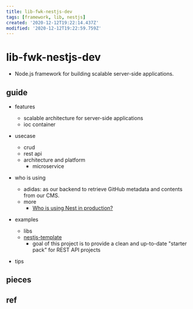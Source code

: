 ```yaml
---
title: lib-fwk-nestjs-dev
tags: [framework, lib, nestjs]
created: '2020-12-12T19:22:14.437Z'
modified: '2020-12-12T19:22:59.759Z'
---
```


# lib-fwk-nestjs-dev

- Node.js framework for building scalable server-side applications.

## guide

- features
  - scalable architecture for server-side applications
  - ioc container

- usecase
  - crud
  - rest api
  - architecture and platform
    - microservice

- who is using
  - adidas: as our backend to retrieve GitHub metadata and contents from our CMS.
  - more
    - [Who is using Nest in production?](https://github.com/nestjs/nest/issues/1006)

- examples
  - libs
  - [nestjs-template](https://github.com/Saluki/nestjs-template)
    - goal of this project is to provide a clean and up-to-date "starter pack" for REST API projects

- tips

## pieces

## ref
